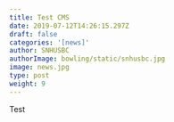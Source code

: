 ```yaml
---
title: Test CMS
date: 2019-07-12T14:26:15.297Z
draft: false
categories: '[news]'
author: SNHUSBC
authorImage: bowling/static/snhusbc.jpg
image: news.jpg
type: post
weight: 9
---
```

Test
